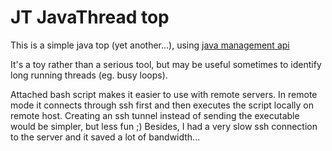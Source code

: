 JT JavaThread top
=================

This is a simple java top (yet another...), using [java management api](http://docs.oracle.com/javase/6/docs/api/java/lang/management/package-summary.html)

It's a toy rather than a serious tool, but may be useful sometimes to identify long running threads (eg. busy loops).

Attached bash script makes it easier to use with remote servers. In remote mode it connects through ssh first and then 
executes the script locally on remote host. Creating an ssh tunnel instead of sending the executable would be simpler, 
but less fun ;) Besides, I had a very slow ssh connection to the server and it saved a lot of bandwidth...
